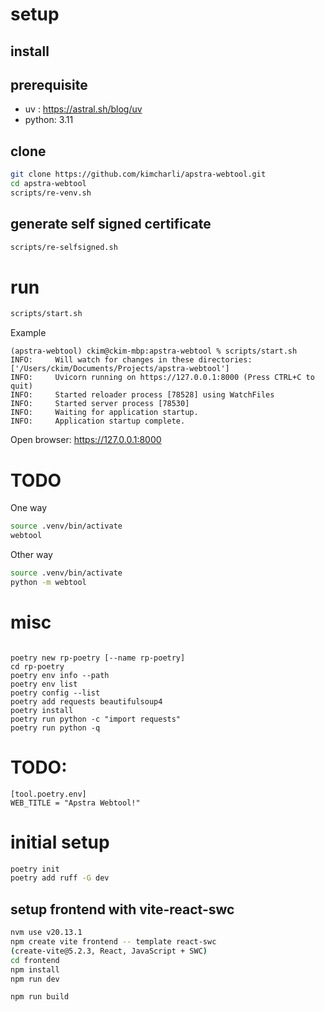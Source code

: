 #


# setup

## install

## prerequisite

- uv : https://astral.sh/blog/uv
- python: 3.11

## clone
```sh
git clone https://github.com/kimcharli/apstra-webtool.git
cd apstra-webtool
scripts/re-venv.sh
```

## generate self signed certificate
```sh
scripts/re-selfsigned.sh
```


# run


```sh
scripts/start.sh
```

Example
```
(apstra-webtool) ckim@ckim-mbp:apstra-webtool % scripts/start.sh
INFO:     Will watch for changes in these directories: ['/Users/ckim/Documents/Projects/apstra-webtool']
INFO:     Uvicorn running on https://127.0.0.1:8000 (Press CTRL+C to quit)
INFO:     Started reloader process [78528] using WatchFiles
INFO:     Started server process [78530]
INFO:     Waiting for application startup.
INFO:     Application startup complete.
```


Open browser: <a href="https://127.0.0.1:8000" target="_blank">https://127.0.0.1:8000</a>



# TODO

One way
```sh
source .venv/bin/activate
webtool
```

Other way
```sh
source .venv/bin/activate
python -m webtool
```


# misc
```

poetry new rp-poetry [--name rp-poetry]
cd rp-poetry
poetry env info --path
poetry env list
poetry config --list
poetry add requests beautifulsoup4
poetry install
poetry run python -c "import requests"
poetry run python -q

```


# TODO:

```
[tool.poetry.env]
WEB_TITLE = "Apstra Webtool!"
```


# initial setup

```sh
poetry init
poetry add ruff -G dev
```

## setup frontend with vite-react-swc

```sh
nvm use v20.13.1
npm create vite frontend -- template react-swc 
(create-vite@5.2.3, React, JavaScript + SWC)
cd frontend
npm install
npm run dev

npm run build
```
